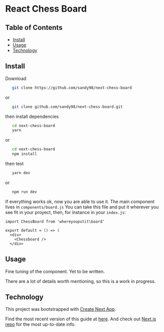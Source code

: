 # React Chess Board

## Table of Contents

- [Install](#install)
- [Usage](#usage)
- [Technology](#technology)


## Install

Download
```sh
   git clone https://github.com/sandy98/next-chess-board
```
or
```sh
   git clone github.com/sandy98/next-chess-board.git
```
then install dependencies
```sh
   cd next-chess-board
   yarn
```
or
```sh
   cd next-chess-board
   npm install
```
then test
```sh
   yarn dev
```
or
```sh
   npm run dev
```

If everything works ok, now you are able to use it.
  The main component lives in `components/board.js`
  You can take this file and put it wherever you see fit in your proyect, then, for instance in your `index.js`:
  
    import ChessBoard from 'whereyouputit\board'
    
    export default = () => (
      <div>
        <Chessboard />
      </div>

## Usage

Fine tuning of the component.
Yet to be written.

There are a lot of details worth mentioning, so this is a work in progress.

## Technology

This project was bootstrapped with [Create Next App](https://github.com/segmentio/create-next-app).

Find the most recent version of this guide at [here](https://github.com/segmentio/create-next-app/blob/master/lib/templates/default/README.md). And check out [Next.js repo](https://github.com/zeit/next.js) for the most up-to-date info.

